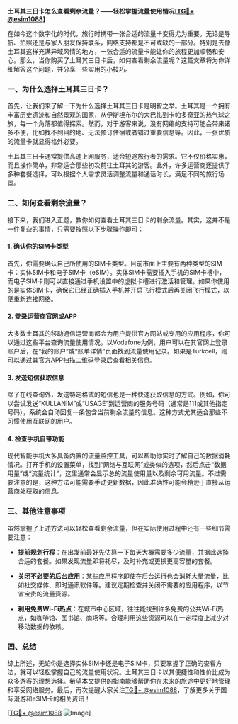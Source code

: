 **土耳其三日卡怎么查看剩余流量？——轻松掌握流量使用情况[[TG💪+ @esim1088](https://t.me/s/esim1088)]**

在如今这个数字化的时代，旅行时携带一张合适的流量卡变得尤为重要。无论是导航、拍照还是与家人朋友保持联系，网络支持都是不可或缺的一部分。特别是去像土耳其这样充满异域风情的地方，一张合适的流量卡能让你的旅程更加顺畅和安心。那么，当你购买了土耳其三日卡后，如何查看剩余流量呢？这篇文章将为你详细解答这个问题，并分享一些实用的小技巧。

### 一、为什么选择土耳其三日卡？

首先，让我们来了解一下为什么选择土耳其三日卡是明智之举。土耳其是一个拥有丰富历史遗迹和自然景观的国家，从伊斯坦布尔的大巴扎到卡帕多奇亚的热气球之旅，每一个角落都值得探索。然而，对于游客来说，没有网络的支持可能会带来诸多不便，比如找不到目的地、无法预订住宿或者错过重要信息等。因此，一张优质的流量卡就显得格外必要。

土耳其三日卡通常提供高速上网服务，适合短途旅行者的需求。它不仅价格实惠，而且操作简单，非常适合那些初次前往土耳其的游客。此外，许多运营商还提供了多种套餐选择，可以根据个人需求灵活调整流量和通话时长，满足不同的旅行场景。

### 二、如何查看剩余流量？

接下来，我们进入正题，教你如何查看土耳其三日卡的剩余流量。其实，这并不是一件复杂的事情，只需要按照以下步骤操作即可：

#### 1. 确认你的SIM卡类型

首先，你需要确认自己所使用的SIM卡类型。目前市面上主要有两种类型的SIM卡：实体SIM卡和电子SIM卡（eSIM）。实体SIM卡需要插入手机的SIM卡槽中，而电子SIM卡则可以直接通过手机设置中的虚拟卡槽进行激活和管理。如果你使用的是实体SIM卡，确保它已经正确插入手机并开启飞行模式后再关闭飞行模式，以便重新连接网络。

#### 2. 登录运营商官网或APP

大多数土耳其的移动通信运营商都会为用户提供官方网站或专用的应用程序，你可以通过这些平台查询流量使用情况。以Vodafone为例，用户可以在其官网上登录账户后，在“我的账户”或“账单详情”页面找到流量使用记录。如果是Turkcell，则可以通过其官方APP扫描二维码登录后查看相关信息。

#### 3. 发送短信获取信息

除了在线查询外，发送特定格式的短信也是一种快速获取信息的方式。例如，你可以尝试发送“KULLANIM”或“USAGE”到运营商的服务号码（通常是111或其他指定号码），系统会自动回复一条包含当前剩余流量的信息。这种方式尤其适合那些不习惯使用互联网的用户。

#### 4. 检查手机自带功能

现代智能手机大多具备内置的流量监控工具，可以帮助你实时了解自己的数据消耗情况。打开手机的设置菜单，找到“网络与互联网”或类似的选项，然后点击“数据用量”或“流量统计”，这里通常会显示总的流量使用量以及剩余可用流量。不过需要注意的是，这种方法可能需要手动更新数据，因此准确性可能会稍逊于直接从运营商处获取的信息。

### 三、其他注意事项

虽然掌握了上述方法可以轻松查看剩余流量，但在实际使用过程中还有一些细节需要注意：

- **提前规划行程**：在出发前最好先估算一下每天大概需要多少流量，并据此选择合适的套餐。如果发现流量即将耗尽，及时补充或更换更高容量的套餐。
  
- **关闭不必要的后台应用**：某些应用程序即使在后台运行也会消耗大量流量，比如社交媒体、即时通讯软件等。建议定期检查并关闭不需要的应用程序，以节省宝贵的流量资源。
  
- **利用免费Wi-Fi热点**：在城市中心区域，往往能找到许多免费的公共Wi-Fi热点，如咖啡馆、图书馆、商场等。合理利用这些资源可以在一定程度上减少对移动数据的依赖。

### 四、总结

综上所述，无论你是选择实体SIM卡还是电子SIM卡，只要掌握了正确的查看方法，就可以轻松掌握自己的流量使用状况。土耳其三日卡以其便捷性和性价比成为众多游客的理想选择。希望本文提供的指南能够帮助你在未来的旅途中更好地管理和享受网络服务。最后，再次提醒大家关注[TG💪+ @esim1088](https://t.me/s/esim1088)，了解更多关于国际漫游和eSIM卡的相关资讯！

[[TG💪+ @esim1088](https://t.me/s/esim1088) ![Image](https://i.postimg.cc/4NQfJmqS/Snipaste-2025-05-13-00-14-12.png)]